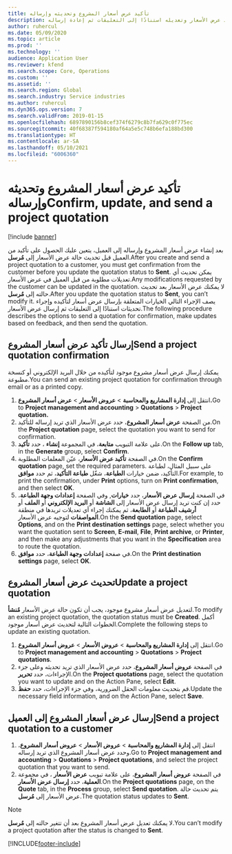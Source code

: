 ```yaml
---
title: تأكيد عرض أسعار المشروع وتحديثه وإرساله
description: يقدم هذا الموضوع معلومات حول إرسال عرض أسعار إلى العميل لتأكيد عرض الأسعار وتعديله استنادًا إلى التعليقات ثم إعادة إرساله.
author: ruhercul
ms.date: 05/09/2020
ms.topic: article
ms.prod: ''
ms.technology: ''
audience: Application User
ms.reviewer: kfend
ms.search.scope: Core, Operations
ms.custom: ''
ms.assetid: ''
ms.search.region: Global
ms.search.industry: Service industries
ms.author: ruhercul
ms.dyn365.ops.version: 7
ms.search.validFrom: 2019-01-15
ms.openlocfilehash: 6897890156b8cef374f6279c8b7fa629c0f775ec
ms.sourcegitcommit: 40f68387f594180af64a5e5c748b6efa188bd300
ms.translationtype: HT
ms.contentlocale: ar-SA
ms.lasthandoff: 05/10/2021
ms.locfileid: "6006360"
---
```

# <a name="confirm-update-and-send-a-project-quotation"></a><span data-ttu-id="51d00-103">تأكيد عرض أسعار المشروع وتحديثه وإرساله</span><span class="sxs-lookup"><span data-stu-id="51d00-103">Confirm, update, and send a project quotation</span></span>

[!include [banner](../includes/banner.md)]

<span data-ttu-id="51d00-104">بعد إنشاء عرض أسعار المشروع وإرساله إلى العميل، يتعين عليك الحصول على تأكيد من العميل قبل تحديث حالة عرض الأسعار إلى **مُرسل**.</span><span class="sxs-lookup"><span data-stu-id="51d00-104">After you create and send a project quotation to a customer, you must get confirmation from the customer before you update the quotation status to **Sent**.</span></span> <span data-ttu-id="51d00-105">يمكن تحديث أي تعديلات مطلوبة من قبل العميل في عرض الأسعار.</span><span class="sxs-lookup"><span data-stu-id="51d00-105">Any modifications requested by the customer can be updated in the quotation.</span></span> <span data-ttu-id="51d00-106">لا يمكنك عرض الأسعار بعد تحديث حالته إلى **مُرسل**.</span><span class="sxs-lookup"><span data-stu-id="51d00-106">After you update the quotation status to **Sent**, you can’t modify it.</span></span> <span data-ttu-id="51d00-107">يصف الإجراء التالي الخيارات المتعلقة بإرسال عرض أسعار لتأكيده وإجراء تحديثات استنادًا إلى التعليقات ثم إرسال عرض الأسعار.</span><span class="sxs-lookup"><span data-stu-id="51d00-107">The following procedure describes the options to send a quotation for confirmation, make updates based on feedback, and then send the quotation.</span></span>

## <a name="send-a-project-quotation-confirmation"></a><span data-ttu-id="51d00-108">إرسال تأكيد عرض أسعار المشروع</span><span class="sxs-lookup"><span data-stu-id="51d00-108">Send a project quotation confirmation</span></span>  

<span data-ttu-id="51d00-109">يمكنك إرسال عرض أسعار مشروع موجود لتأكيده من خلال البريد الإلكتروني أو كنسخة مطبوعة.</span><span class="sxs-lookup"><span data-stu-id="51d00-109">You can send an existing project quotation for confirmation through email or as a printed copy.</span></span> 

1. <span data-ttu-id="51d00-110">انتقل إلى **إدارة المشاريع والمحاسبة** > **عروض الأسعار** > **عرض أسعار المشروع.**</span><span class="sxs-lookup"><span data-stu-id="51d00-110">Go to **Project management and accounting** > **Quotations** > **Project quotation.**</span></span> 
2. <span data-ttu-id="51d00-111">من الصفحة **عرض أسعار المشروع**، حدد عرض الأسعار الذي تريد إرساله للتأكيد.</span><span class="sxs-lookup"><span data-stu-id="51d00-111">On the **Project quotation** page, select the quotation you want to send for confirmation.</span></span> 
3. <span data-ttu-id="51d00-112">على علامة التبويب **متابعة**، في المجموعة **إنشاء** ، حدد **تأكيد**.</span><span class="sxs-lookup"><span data-stu-id="51d00-112">On the **Follow up** tab, in the **Generate** group, select **Confirm**.</span></span> 
4. <span data-ttu-id="51d00-113">في الصفحة **تأكيد عرض الأسعار**، عيّن المعلمات المطلوبة.</span><span class="sxs-lookup"><span data-stu-id="51d00-113">On the **Confirm quotation** page, set the required parameters.</span></span> <span data-ttu-id="51d00-114">على سبيل المثال، لطباعة التأكيد، ضمن خيارات **الطباعة**، شغّل **طباعة التأكيد**، ثم حدد **موافق**.</span><span class="sxs-lookup"><span data-stu-id="51d00-114">For example, to print the confirmation, under **Print** options, turn on **Print confirmation**, and then select **OK**.</span></span>
5. <span data-ttu-id="51d00-115">في الصفحة **إرسال عرض الأسعار**، حدد **خيارات**, وفي الصفحة **إعدادات وجهة الطباعة**، حدد إن كنت تريد إرسال عرض الأسعار إلى **الشاشة** أو **البريد الإلكتروني** أو **الملف** أو **أرشيف الطباعة** أو **الطابعة**، ثم يمكنك إجراء أي تعديلات تريدها في منطقة **المواصفات** لتوجيه عرض الأسعار.</span><span class="sxs-lookup"><span data-stu-id="51d00-115">On the **Send quotation** page, select **Options**, and on the **Print destination settings** page, select whether you want the quotation sent to **Screen**, **E-mail**, **File**, **Print archive**, or **Printer**, and then make any adjustments that you want in the **Specification** area to route the quotation.</span></span>
6. <span data-ttu-id="51d00-116">في صفحة **إعدادات وجهة الطباعة**، حدد **موافق**.</span><span class="sxs-lookup"><span data-stu-id="51d00-116">On the **Print destination settings** page, select **OK**.</span></span>  

## <a name="update-a-project-quotation"></a><span data-ttu-id="51d00-117">تحديث عرض أسعار المشروع</span><span class="sxs-lookup"><span data-stu-id="51d00-117">Update a project quotation</span></span>

<span data-ttu-id="51d00-118">لتعديل عرض أسعار مشروع موجود، يجب أن تكون حالة عرض الأسعار **مُنشأ**.</span><span class="sxs-lookup"><span data-stu-id="51d00-118">To modify an existing project quotation, the quotation status must be **Created**.</span></span> <span data-ttu-id="51d00-119">أكمل الخطوات التالية لتحديث عرض أسعار موجود.</span><span class="sxs-lookup"><span data-stu-id="51d00-119">Complete the following steps to update an existing quotation.</span></span> 

1. <span data-ttu-id="51d00-120">انتقل إلى **إدارة المشاريع والمحاسبة** > **عروض الأسعار** > **عروض أسعار المشروع**.</span><span class="sxs-lookup"><span data-stu-id="51d00-120">Go to **Project management and accounting** > **Quotations** > **Project quotations**.</span></span>
2. <span data-ttu-id="51d00-121">في الصفحة **عروض أسعار المشروع**، حدد عرض الأسعار الذي تريد تحديثه وعلى جزء الإجراءات، حدد **تحرير**.</span><span class="sxs-lookup"><span data-stu-id="51d00-121">On the **Project quotations** page, select the quotation you want to update and on the Action Pane, select **Edit**.</span></span>
3. <span data-ttu-id="51d00-122">قم بتحديث معلومات الحقل الضرورية، وفي جزء الإجراءات، حدد **حفظ**.</span><span class="sxs-lookup"><span data-stu-id="51d00-122">Update the necessary field information, and on the Action Pane, select **Save**.</span></span>  

## <a name="send-a-project-quotation-to-a-customer"></a><span data-ttu-id="51d00-123">إرسال عرض أسعار المشروع إلى العميل</span><span class="sxs-lookup"><span data-stu-id="51d00-123">Send a project quotation to a customer</span></span> 

1. <span data-ttu-id="51d00-124">انتقل إلى **إدارة المشاريع والمحاسبة** > **عروض الأسعار** > **عروض أسعار المشروع**، وحدد عرض أسعار المشروع الذي تريد إرساله.</span><span class="sxs-lookup"><span data-stu-id="51d00-124">Go to **Project management and accounting** > **Quotations** > **Project quotations**, and select the project quotation that you want to send.</span></span>
2. <span data-ttu-id="51d00-125">في الصفحة **عروض أسعار المشروع**، على علامة تبويب **عرض الأسعار** ، في مجموعة **العملية**، حدد **إرسال عرض الأسعار**.</span><span class="sxs-lookup"><span data-stu-id="51d00-125">On the **Project quotations** page, on the **Quote** tab, in the **Process** group, select **Send quotation**.</span></span> <span data-ttu-id="51d00-126">يتم تحديث حالة عرض الأسعار إلى **مُرسل**.</span><span class="sxs-lookup"><span data-stu-id="51d00-126">The quotation status updates to **Sent**.</span></span>

> [!NOTE]
> <span data-ttu-id="51d00-127">لا يمكنك تعديل عرض أسعار المشروع بعد أن تتغير حالته إلى **مُرسل**.</span><span class="sxs-lookup"><span data-stu-id="51d00-127">You can’t modify a project quotation after the status is changed to **Sent**.</span></span>


[!INCLUDE[footer-include](../includes/footer-banner.md)]